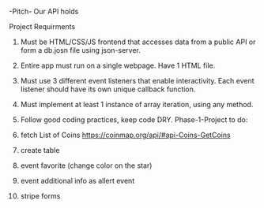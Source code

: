 -Pitch- Our API holds

Project Requirments

1. Must be HTML/CSS/JS frontend that accesses data from a public API or form a db.josn file using json-server.
2. Entire app must run on a single webpage. Have 1 HTML file.
3. Must use 3 different event listeners that enable interactivity. Each event listener should have its own unique callback function.
4. Must implement at least 1 instance of array iteration, using any method.
5. Follow good coding practices, keep code DRY.
Phase-1-Project
to do:

1. fetch List of Coins https://coinmap.org/api/#api-Coins-GetCoins
2. create table
3. event favorite (change color on the star)
4. event additional info as allert event
5. stripe forms
